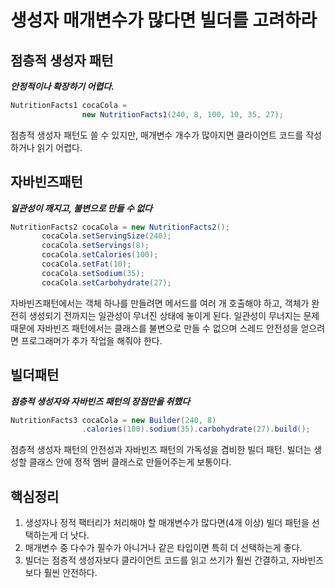 # 생성자 매개변수가 많다면 빌더를 고려하라

## 점층적 생성자 패턴
***안정적이나 확장하기 어렵다.***
```java
NutritionFacts1 cocaCola =
                new NutritionFacts1(240, 8, 100, 10, 35, 27);
```
점층적 생성자 패턴도 쓸 수 있지만, 매개변수 개수가 많아지면 클라이언트 코드를 작성하거나 읽기 어렵다.

## 자바빈즈패턴
***일관성이 깨지고, 불변으로 만들 수 없다***
```java
NutritionFacts2 cocaCola = new NutritionFacts2();
       cocaCola.setServingSize(240);
       cocaCola.setServings(8);
       cocaCola.setCalories(100);
       cocaCola.setFat(10);
       cocaCola.setSodium(35);
       cocaCola.setCarbohydrate(27);
```

자바빈즈패턴에서는 객체 하나를 만들려면 메서드를 여러 개 호출해야 하고, 객체가 완전히 생성되기 전까지는 일관성이 무너진 상태에 놓이게 된다.
일관성이 무너지는 문제 때문에 자바빈즈 패턴에서는 클래스를 불변으로 만들 수 없으며 스레드 안전성을 얻으려면 프로그래머가 추가 작업을 해줘야 한다.

## 빌더패턴
***점층적 생성자와 자바빈즈 패턴의 장점만을 취했다***
```java
NutritionFacts3 cocaCola = new Builder(240, 8)
                .calories(100).sodium(35).carbohydrate(27).build();
```
점층적 생성자 패턴의 안전성과 자바빈즈 패턴의 가독성을 겸비한 빌더 패턴.
빌더는 생성할 클래스 안에 정적 멤버 클래스로 만들어주는게 보통이다.

## 핵심정리

1. 생성자나 정적 팩터리가 처리해야 할 매개변수가 많다면(4개 이상) 빌더 패턴을 선택하는게 더 낫다.
2. 매개변수 중 다수가 필수가 아니거나 같은 타입이면 특히 더 선택하는게 좋다.
3. 빌더는 점층적 생성자보다 클라이언트 코드를 읽고 쓰기가 훨씬 간결하고, 자바빈즈보다 훨씬 안전하다.
